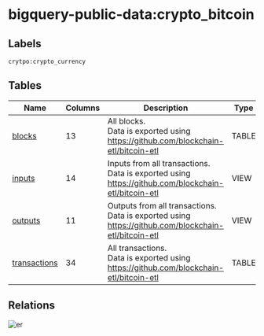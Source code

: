 # bigquery-public-data:crypto_bitcoin

## Labels

`crytpo:crypto_currency`

## Tables

| Name | Columns | Description | Type |
| ---- | ------- | ------- | ---- |
| [blocks](blocks.md) | 13 | All blocks.<br>Data is exported using https://github.com/blockchain-etl/bitcoin-etl | TABLE |
| [inputs](inputs.md) | 14 | Inputs from all transactions.<br>Data is exported using https://github.com/blockchain-etl/bitcoin-etl | VIEW |
| [outputs](outputs.md) | 11 | Outputs from all transactions.<br>Data is exported using https://github.com/blockchain-etl/bitcoin-etl | VIEW |
| [transactions](transactions.md) | 34 | All transactions.<br>Data is exported using https://github.com/blockchain-etl/bitcoin-etl<br> | TABLE |

## Relations

![er](schema.svg)
